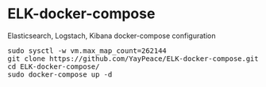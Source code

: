 # ELK-docker-compose
Elasticsearch, Logstach, Kibana docker-compose configuration


<pre>
sudo sysctl -w vm.max_map_count=262144
git clone https://github.com/YayPeace/ELK-docker-compose.git
cd ELK-docker-compose/
sudo docker-compose up -d
</pre>
